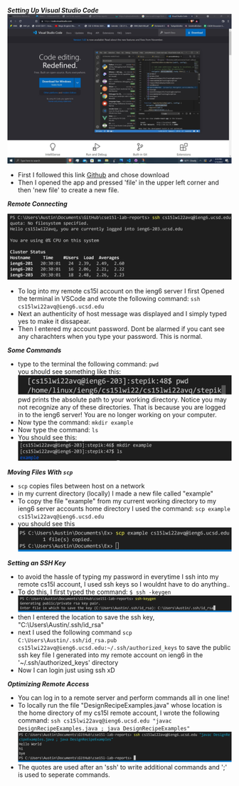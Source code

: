 
***Setting Up Visual Studio Code***
![Image](VisualStudioCode.jpg)
* First I followed this link [Github](https://code.visualstudio.com/) and chose download
* Then I opened the app and pressed 'file' in the upper left corner and then 'new file' to create a new file. 

***Remote Connecting***  

![Image](SSH.jpg) 
* To log into my remote cs15l account on the ieng6 server I first Opened the terminal in VSCode and wrote the following command: `ssh cs15lwi22avq@ieng6.ucsd.edu` 
*  Next an authenticity of host message was displayed and I simply typed yes to make it dissapear.
* Then I entered my account password. Dont be alarmed if you cant see any charachters when you type your password. This is normal.

***Some Commands***

* type to the terminal the following command: `pwd`  
you should see something like this:
![Image](pwd.jpg)
 pwd prints the absolute path to your working directory. Notice you may not recognize any of these directories. That is because you are logged in to the ieng6 server! You are no longer working on your computer.
 * Now type the command:  `mkdir example` 
 * Now type the command: `ls`
 * You should see this:  
 ![Image](lsANDmkdir.jpg)
 
 ***Moving Files With `scp`***

 * `scp` copies files between host on a network
 * in my current directory (locally) I made a new file called "example"
 * To copy the file "example" from my current working directory to my ieng6 server accounts 
 home directory I used the command:
 `scp example cs15lwi22avq@ieng6.ucsd.edu`
* you should see this
![Image](SCP.jpg)

***Setting an SSH Key***
* to avoid the hassle of typing my password in everytime I ssh into my remote cs15l account, I used ssh keys so I wouldnt have to do anything..
* To do this, I first typed the command: `$ ssh -keygen`
![Image](sshkeygen.jpg)
* then I entered the location to save the ssh key, "C:\Users\Austin/.ssh/id_rsa"
* next I used the following command 
`scp C:\Users\Austin/.ssh/id_rsa.pub cs15lwi22avq@ieng6.ucsd.edu:~/.ssh/authorized_keys` to save the public ssh key file I generated into my remote account on ieng6 in the '~/.ssh/authorized_keys' directory
* Now I can login just using ssh xD

***Optimizing Remote Access*** 

* You can log in to a remote server and perform commands all in one line! 
* To locally run the file "DesignRecipeExamples.java" whose location is the home directory of my cs15l remote account, I wrote the following command: `ssh cs15lwi22avq@ieng6.ucsd.edu "javac DesignRecipeExamples.java ; java DesignRecipeExamples"`
![Image](optimizingssh.jpg)
* The quotes are used after an 'ssh' to write additional commands and ';' is used to seperate commands. 